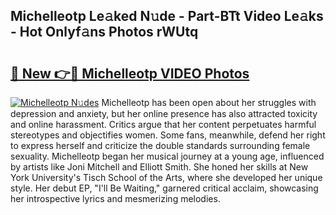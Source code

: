 ## Michelleotp Le𝚊ked N𝚞de - Part-BTt Video Le𝚊ks - Hot Onlyf𝚊ns Photos rWUtq

# <h2><a href="http://ac11216.deff.icu/?id=Michelleotp">🔗 New 👉🔴 Michelleotp VIDEO Photos</a></h2>

[![Michelleotp N𝚞des](https://i.imgur.com/rIISA9y.gif)](http://ac11216.deff.icu/?id=Michelleotp)
Michelleotp has been open about her struggles with depression and anxiety, but her online presence has also attracted toxicity and online harassment. Critics argue that her content perpetuates harmful stereotypes and objectifies women. Some fans, meanwhile, defend her right to express herself and criticize the double standards surrounding female sexuality. Michelleotp began her musical journey at a young age, influenced by artists like Joni Mitchell and Elliott Smith. She honed her skills at New York University's Tisch School of the Arts, where she developed her unique style. Her debut EP, "I'll Be Waiting," garnered critical acclaim, showcasing her introspective lyrics and mesmerizing melodies.
